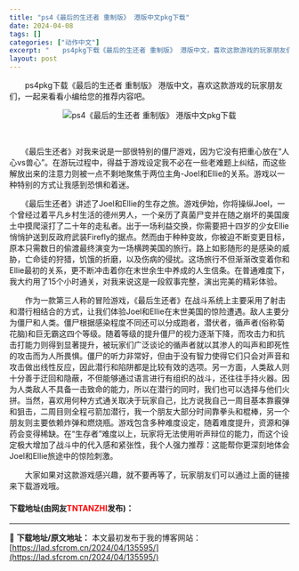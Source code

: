 ```yaml
---
title: "ps4《最后的生还者 重制版》 港版中文pkg下载"
date: 2024-04-08
tags: []
categories: ["动作中文"]
excerpt: "　　ps4pkg下载《最后的生还者 重制版》 港版中文，喜欢这款游戏的玩家朋友们，一起来看看小编给您的推荐内容吧。 &nbsp; 　　《最后生还者》对我来说是一部很特别的僵尸游戏，因为它没有把重心放在&ldquo;人心vs兽心&rdquo;。在游玩过程中，得益于游戏设定我不必在一些老难题上纠结，而这&hellip;"
layout: post
---
```


 <p>　　ps4pkg下载《最后的生还者 重制版》 港版中文，喜欢这款游戏的玩家朋友们，一起来看看小编给您的推荐内容吧。</p> <p align="center"><img border="0" src="https://lad.sfcrom.cn/wp-content/uploads/2024/04/20240408_66135623e1c4e.webp" alt="ps4《最后的生还者 重制版》 港版中文pkg下载" /></p> <p>&nbsp;</p> <p>　　《最后生还者》对我来说是一部很特别的僵尸游戏，因为它没有把重心放在&ldquo;人心vs兽心&rdquo;。在游玩过程中，得益于游戏设定我不必在一些老难题上纠结，而这些解放出来的注意力则被一点不剩地聚焦于两位主角-Joel和Ellie的关系。游戏以一种特别的方式让我感到恐惧和着迷。</p> <p>　　《最后生还者》讲述了Joel和Ellie的生存之旅。游戏伊始，你将操纵Joel，一个曾经过着平凡乡村生活的德州男人，一个亲历了真菌尸变并在随之崩坏的美国废土中摸爬滚打了二十年的走私者。出于一场利益交换，你需要把十四岁的少女Ellie悄悄护送到反政府武装Firefly的据点。然而由于种种变故，你被迫不断变更目标，原本只需数日的偷渡最终演变为一场横跨美国的旅行。路上如影随形的是感染的威胁，亡命徒的狩猎，饥饿的折磨，以及伤病的侵扰。这场旅行不但渐渐改变着你和Ellie最初的关系，更不断冲击着你在末世余生中养成的人生信条。在普通难度下，我大约用了15个小时通关，对我来说这是一段叙事完整，演出完美的精彩体验。</p> <p>　　作为一款第三人称的冒险游戏，《最后生还者》在战斗系统上主要采用了射击和潜行相结合的方式，让我们体验Joel和Ellie在末世美国的惊险遭遇。敌人主要分为僵尸和人类。僵尸根据感染程度不同还可以分成跑者，潜伏者，循声者(俗称菊花脑)和巨无霸这四个等级。随着等级的提升僵尸的视力逐渐下降，而攻击力和抗击打能力则得到显著提升，被玩家们广泛谈论的循声者就以其渗人的叫声和即死性的攻击而为人所畏惧。僵尸的听力非常好，但由于没有智力使得它们只会对声音和攻击做出线性反应，因此潜行和陷阱都是比较有效的选项。另一方面，人类敌人则十分善于迂回和隐蔽，不但能够通过语言进行有组织的战斗，还往往手持火器。因为人类敌人不具备一击致命的能力，所以在潜行的同时，我们也可以选择与他们火拼。当然，喜欢用何种方式通关取决于玩家自己，比方说我自己一周目基本靠霰弹和狙击，二周目则全程弓箭加潜行，我一个朋友大部分时间靠拳头和棍棒，另一个朋友则主要依赖炸弹和燃烧瓶。游戏包含多种难度设定，随着难度提升，资源和弹药会变得稀缺。在&ldquo;生存者&rdquo;难度以上，玩家将无法使用听声辩位的能力，而这个设定极大增加了战斗中的代入感和紧张性，我个人强力推荐：这能帮你更深刻地体会Joel和Ellie旅途中的惊险刺激。</p> <p>　　大家如果对这款游戏感兴趣，就不要再等了，玩家朋友们可以通过上面的链接来下载游戏哦。</p> <p><h4>下载地址(由网友<font color="red">TNTANZHI</font>发布)：</h4></p> 

---
📖 **下载地址/原文地址：** 本文最初发布于我的博客网站：[https://lad.sfcrom.cn/2024/04/135595/](https://lad.sfcrom.cn/2024/04/135595/)
